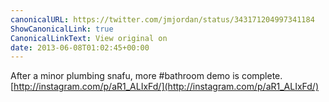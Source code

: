 ```yaml
---
canonicalURL: https://twitter.com/jmjordan/status/343171204997341184
ShowCanonicalLink: true
CanonicalLinkText: View original on
date: 2013-06-08T01:02:45+00:00
---
```

After a minor plumbing snafu, more #bathroom demo is complete. [http://instagram.com/p/aR1_ALIxFd/](http://instagram.com/p/aR1_ALIxFd/)